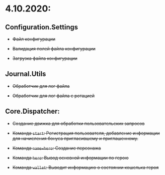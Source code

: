 4.10.2020:
========

Configuration.Settings
----------------------
* ~~Файл конфигурации~~

* ~~Валидация полей файла конфигурации~~

* ~~Загрузка файла конфигурации~~


Journal.Utils
-------------

* ~~Обработчик для лог файла~~

* ~~Обработчик для лог файла с ротацией~~


Core.Dispatcher:
---------------
* ~~Создание движка для обработки пользовательских запросов~~

* ~~Команда `start`: Регистрация пользователя, добавление информации для начисления бонуса пригласившему и приглашенному.~~

* ~~Команда `name=hero`: Создание персонажа~~

* ~~Команда `hero`: Вывод основной информации по герою~~

* ~~Команда `wallet`: Выводит информацию о состоянии кошелька героя~~
